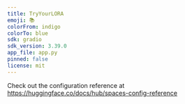 ```yaml
---
title: TryYourLORA
emoji: 📚
colorFrom: indigo
colorTo: blue
sdk: gradio
sdk_version: 3.39.0
app_file: app.py
pinned: false
license: mit
---
```


Check out the configuration reference at https://huggingface.co/docs/hub/spaces-config-reference
